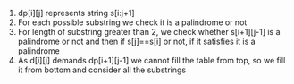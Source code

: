 1. dp[i][j] represents string s[i:j+1]
2. For each possible substring we check it is a palindrome or not
3. For length of substring greater than 2, we check whether s[i+1][j-1] is a palindrome or not and then if s[j]==s[i] or not, if it satisfies it is a palindrome
4. As d[i][j] demands dp[i+1][j-1] we cannot fill the table from top, so we fill it from bottom and consider all the substrings